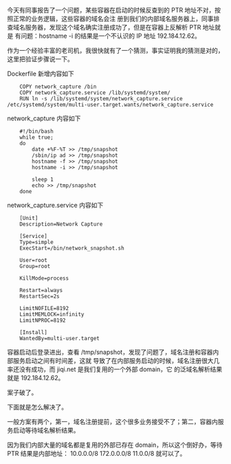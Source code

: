 今天有同事报告了一个问题，某些容器在启动的时候反查到的 PTR 地址不对，按照正常的业务逻辑，这些容器的域名会注
册到我们的内部域名服务器上，同事排查域名服务器，发现这个域名确实注册成功了，但是在容器上反解析 PTR 地址就是
有问题：hostname -i 的结果是一个不认识的 IP 地址 192.184.12.62。

作为一个经验丰富的老司机，我很快就有了一个猜测，事实证明我的猜测是对的，这里把验证步骤说一下。

Dockerfile 新增内容如下

        COPY network_capture /bin
        COPY network_capture.service /lib/systemd/system/
        RUN ln -s /lib/systemd/system/network_capture.service /etc/systemd/system/multi-user.target.wants/network_capture.service

network_capture 内容如下

        #!/bin/bash
        while true;
        do
            date +%F-%T >> /tmp/snapshot
            /sbin/ip ad >> /tmp/snapshot
            hostname -f >> /tmp/snapshot
            hostname -i >> /tmp/snapshot

            sleep 1
            echo >> /tmp/snapshot
        done

network_capture.service 内容如下

        [Unit]
        Description=Network Capture

        [Service]
        Type=simple
        ExecStart=/bin/network_snapshot.sh

        User=root
        Group=root

        KillMode=process

        Restart=always
        RestartSec=2s

        LimitNOFILE=8192
        LimitMEMLOCK=infinity
        LimitNPROC=8192

        [Install]
        WantedBy=multi-user.target

容器启动后登录进出，查看 /tmp/snapshot，发现了问题了，域名注册和容器内部服务启动之间有时间差，这就
导致了在内部服务启动的时候，域名注册很大几率还没有成功，而 jiqi.net 是我们复用的一个外部 domain，它
的泛域名解析结果就是 192.184.12.62。

案子破了。

下面就是怎么解决了。

一般方案有两个，第一，域名注册提前，这个很多业务接受不了；第二，容器内服务启动等待域名解析结果。

因为我们内部大量的域名都是复用的外部已存在 domain，所以这个倒好办，等待 PTR 结果是内部地址：
10.0.0.0/8 172.0.0.0/8 11.0.0/8 就可以了。
